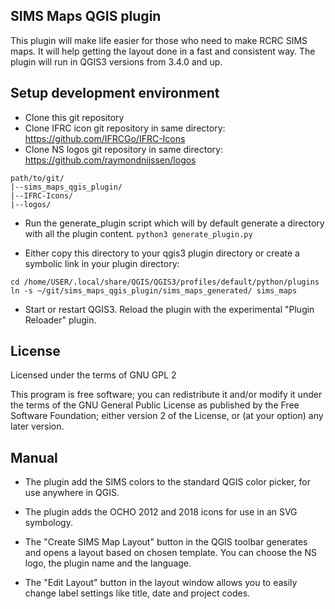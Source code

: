 ## SIMS Maps QGIS plugin

This plugin will make life easier for those who need to make RCRC SIMS maps. It will help getting the layout done in
a fast and consistent way. The plugin will run in QGIS3 versions from 3.4.0 and up.

## Setup development environment

* Clone this git repository
* Clone IFRC icon git repository in same directory: https://github.com/IFRCGo/IFRC-Icons
* Clone NS logos git repository in same directory: https://github.com/raymondnijssen/logos

```
path/to/git/
|--sims_maps_qgis_plugin/
|--IFRC-Icons/
|--logos/

```

* Run the generate_plugin script which will by default generate a directory with all the plugin content.
```python3 generate_plugin.py```

* Either copy this directory to your qgis3 plugin directory or create a symbolic link in your plugin directory:

```
cd /home/USER/.local/share/QGIS/QGIS3/profiles/default/python/plugins
ln -s ~/git/sims_maps_qgis_plugin/sims_maps_generated/ sims_maps
```

* Start or restart QGIS3. Reload the plugin with the experimental "Plugin Reloader" plugin.


## License

Licensed under the terms of GNU GPL 2

This program is free software; you can redistribute it and/or modify
it under the terms of the GNU General Public License as published by
the Free Software Foundation; either version 2 of the License, or
(at your option) any later version.

## Manual

* The plugin add the SIMS colors to the standard QGIS color picker, for use
anywhere in QGIS.

* The plugin adds the OCHO 2012 and 2018 icons for use in an SVG symbology.

* The "Create SIMS Map Layout" button in the QGIS toolbar generates and opens a
layout based on chosen template. You can choose the NS logo, the plugin name and
the language.

* The "Edit Layout" button in the layout window allows you to easily change
label settings like title, date and project codes.
